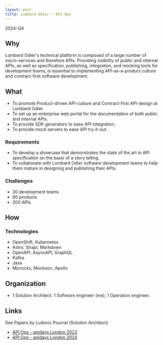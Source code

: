 ```yaml
---
layout: post
title: Lombard Odier – API Ops
---
```


2024-Q4

## Why
Lombard Odier's technical platform is composed of a large number of micro-services and therefore APIs. Providing visibility of public and internal APIs, as well as specification, publishing, integration, and mocking tools for development teams, is essential to implementing API-as-a-product culture and contract-first software development.

## What

* To promote Product-driven API-culture and Contract-first API-design at Lombard Odier.
* To set up an enterprise web portal for the documentation of both public and internal APIs.
* To provide SDK generators to ease API integration. 
* To provide mock servers to ease API try-it-out. 

### Requirements

* To develop a showcase that demonstrates the state of the art in API specification on the basis of a story telling.
* To collaborate with Lombard Odier software development teams to help them mature in designing and publishing their APIs.
  
### Challenges

* 30 development teams
* 60 products
* 200 APIs

## How

### Technologies

* OpenShift, Kubernetes
* Astro, Strapi, Markdown
* OpenAPI, AsyncAPI, GraphQL
* Kafka
* Java
* Microcks, Mockoon, Apollo

## Organization

* 1 Solution Architect, 1 Software engineer (me), 1 Operation engineer.

## Links

See Papers by Ludovic Pourrat (Solution Architect)
- [API Ops - apidays London 2023](https://fr.slideshare.net/slideshow/apidays-london-2023-api-metrics-matters-in-apiops-ludovic-pourrat-lombard-odier-group/261242303)
- [API Ops - apidays London 2024](https://mastodon.social/@microcksio/113199560575565313)
